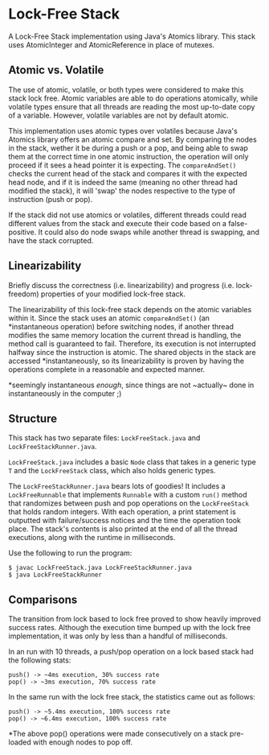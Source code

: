 # Lock-Free Stack

A Lock-Free Stack implementation using Java's Atomics library. This stack uses
AtomicInteger and AtomicReference in place of mutexes.

## Atomic vs. Volatile
The use of atomic, volatile, or both types were considered to make this stack lock free.
Atomic variables are able to do operations atomically, while volatile types ensure that
all threads are reading the most up-to-date copy of a variable. However, volatile variables are not by default atomic.

This implementation uses atomic types over volatiles because Java's Atomics library offers
an atomic compare and set. By comparing the nodes in the stack, wether it be during a push
or a pop, and being able to swap them at the correct time in one atomic instruction, the
operation will only proceed if it sees a head pointer it is expecting. The `compareAndSet()`
checks the current head of the stack and compares it with the expected head node, and if it
is indeed the same (meaning no other thread had modified the stack), it will 'swap' the nodes respective to the type of instruction (push or pop).

If the stack did not use atomics or volatiles, different threads could read different values
from the stack and execute their code based on a false-positive. It could also do node swaps while another thread is swapping, and have the stack corrupted.

## Linearizability
Briefly discuss the correctness (i.e. linearizability) and progress (i.e. lock-freedom) properties of your modified lock-free stack.

The linearizability of this lock-free stack depends on the atomic variables within it.
Since the stack uses an atomic `compareAndSet()` (an \*instantaneous operation) before switching nodes, if another thread modifies the same memory location the current thread is
handling, the method call is guaranteed to fail. Therefore, its execution is not interrupted
halfway since the instruction is atomic. The shared objects in the stack are accessed \*instantaneously, so its linearizability is proven by having the operations complete in a reasonable and expected manner.

\*seemingly instantaneous *enough*, since things are not ~actually~ done in instantaneously
in the computer ;)

## Structure

This stack has two separate files: `LockFreeStack.java` and `LockFreeStackRunner.java`.

`LockFreeStack.java` includes a basic `Node` class that takes in a generic type `T` and
the `LockFreeStack` class, which also holds generic types.

The `LockFreeStackRunner.java` bears lots of goodies! It includes a `LockFreeRunnable` that implements `Runnable` with a custom `run()` method that randomizes between push and pop operations on the `LockFreeStack` that holds random integers. With each operation, a print
statement is outputted with failure/success notices and the time the operation took place.
The stack's contents is also printed at the end of all the thread executions, along with
the runtime in milliseconds.

Use the following to run the program:
```
$ javac LockFreeStack.java LockFreeStackRunner.java
$ java LockFreeStackRunner
```
## Comparisons
The transition from lock based to lock free proved to show heavily improved success rates.
Although the execution time bumped up with the lock free implementation, it was only by less than a handful of milliseconds.

In an run with 10 threads, a push/pop operation on a lock based stack had the following stats:
```
push() -> ~4ms execution, 30% success rate
pop() -> ~3ms execution, 70% success rate
```

In the same run with the lock free stack, the statistics came out as follows:
```
push() -> ~5.4ms execution, 100% success rate
pop() -> ~6.4ms execution, 100% success rate
```

*The above pop() operations were made consecutively on a stack pre-loaded with
enough nodes to pop off.
